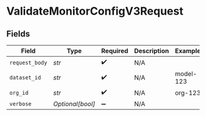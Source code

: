 # ValidateMonitorConfigV3Request


## Fields

| Field              | Type               | Required           | Description        | Example            |
| ------------------ | ------------------ | ------------------ | ------------------ | ------------------ |
| `request_body`     | *str*              | :heavy_check_mark: | N/A                |                    |
| `dataset_id`       | *str*              | :heavy_check_mark: | N/A                | model-123          |
| `org_id`           | *str*              | :heavy_check_mark: | N/A                | org-123            |
| `verbose`          | *Optional[bool]*   | :heavy_minus_sign: | N/A                |                    |